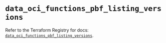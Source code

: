 # `data_oci_functions_pbf_listing_versions`

Refer to the Terraform Registry for docs: [`data_oci_functions_pbf_listing_versions`](https://registry.terraform.io/providers/oracle/oci/6.18.0/docs/data-sources/functions_pbf_listing_versions).
